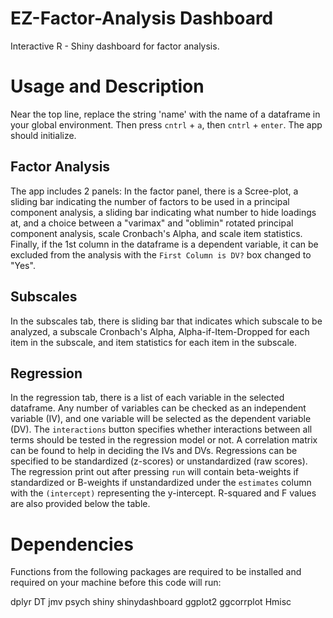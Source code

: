 # EZ-Factor-Analysis Dashboard
Interactive R - Shiny dashboard for factor analysis.


# Usage and Description
Near the top line, replace the string 'name' with the name of a dataframe in your global environment.
Then press ```cntrl``` + ```a```, then ```cntrl``` + ```enter```. The app should initialize.

## Factor Analysis
The app includes 2 panels: In the factor panel, there is a Scree-plot, a sliding bar indicating the number of factors to be used in a principal component analysis, a sliding bar indicating what number to hide loadings at, and a choice between a "varimax" and "oblimin" rotated principal component analysis, scale Cronbach's Alpha, and scale item statistics. Finally, if the 1st column in the dataframe is a dependent variable, it can be excluded from the analysis with the ```First Column is DV?``` box changed to "Yes".

## Subscales
In the subscales tab, there is sliding bar that indicates which subscale to be analyzed, a subscale Cronbach's Alpha, Alpha-if-Item-Dropped for each item in the subscale, and item statistics for each item in the subscale.

## Regression
In the regression tab, there is a list of each variable in the selected dataframe. Any number of variables can be checked as an independent variable (IV), and one variable will be selected as the dependent variable (DV). The ```interactions``` button specifies whether interactions between all terms should be tested in the regression model or not. A correlation matrix can be found to help in deciding the IVs and DVs. Regressions can be specified to be standardized (z-scores) or unstandardized (raw scores). The regression print out after pressing ```run``` will contain beta-weights if standardized or B-weights if unstandardized under the ```estimates``` column with the ```(intercept)``` representing the y-intercept. R-squared and F values are also provided below the table.


# Dependencies
Functions from the following packages are required to be installed and required on your machine before this code will run:

dplyr
DT
jmv
psych
shiny
shinydashboard
ggplot2
ggcorrplot
Hmisc
